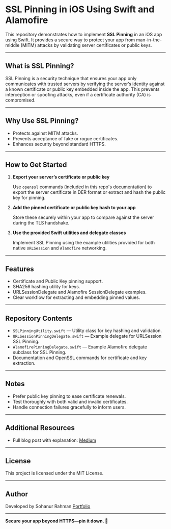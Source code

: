 # SSL Pinning in iOS Using Swift and Alamofire

This repository demonstrates how to implement **SSL Pinning** in an iOS app using Swift. It provides a secure way to protect your app from man-in-the-middle (MITM) attacks by validating server certificates or public keys.

---

## What is SSL Pinning?

SSL Pinning is a security technique that ensures your app only communicates with trusted servers by verifying the server’s identity against a known certificate or public key embedded inside the app. This prevents interception or spoofing attacks, even if a certificate authority (CA) is compromised.

---

## Why Use SSL Pinning?

- Protects against MITM attacks.
- Prevents acceptance of fake or rogue certificates.
- Enhances security beyond standard HTTPS.

---

## How to Get Started

1. **Export your server’s certificate or public key**

   Use `openssl` commands (included in this repo's documentation) to export the server certificate in DER format or extract and hash the public key for pinning.

2. **Add the pinned certificate or public key hash to your app**

   Store these securely within your app to compare against the server during the TLS handshake.

3. **Use the provided Swift utilities and delegate classes**

   Implement SSL Pinning using the example utilities provided for both native `URLSession` and `Alamofire` networking.

---

## Features

- Certificate and Public Key pinning support.
- SHA256 hashing utility for keys.
- URLSessionDelegate and Alamofire SessionDelegate examples.
- Clear workflow for extracting and embedding pinned values.

---

## Repository Contents

- `SSLPinningUtility.swift` — Utility class for key hashing and validation.
- `URLSessionPinningDelegate.swift` — Example delegate for URLSession SSL Pinning.
- `AlamofirePinningDelegate.swift` — Example Alamofire delegate subclass for SSL Pinning.
- Documentation and OpenSSL commands for certificate and key extraction.

---

## Notes

- Prefer public key pinning to ease certificate renewals.
- Test thoroughly with both valid and invalid certificates.
- Handle connection failures gracefully to inform users.

---

## Additional Resources

- Full blog post with explanation: [Medium](https://medium.com/@sohanursagor56/how-to-implement-ssl-pinning-in-ios-using-urlsession-and-alamofire-82a841f40e23)

---

## License

This project is licensed under the MIT License.

---

## Author

Developed by Sohanur Rahman 
[Portfolio](https://devsohanur.github.io/)

---

**Secure your app beyond HTTPS—pin it down. 🔐**
